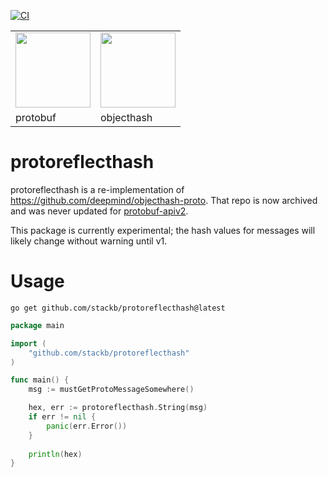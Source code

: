 [![CI](https://github.com/stackb/protoreflecthash/actions/workflows/ci.yaml/badge.svg)](https://github.com/stackb/protoreflecthash/actions/workflows/ci.yaml)

<table border="0">
  <tr>
    <td><img src="https://user-images.githubusercontent.com/50580/141900696-bfb2d42d-5d2c-46f8-bd9f-06515969f6a2.png" height="120"/></td>
    <td><img src="https://camo.githubusercontent.com/e71e893edbc4626f5c28acde484c375e96109e64b835db9b60946ff092a7a87b/68747470733a2f2f6769746c61622e636f6d2f6d30336765656b2f6e6f64652d6f626a6563742d686173682f7261772f6d61737465722f6c6f676f2e737667" height="120"/></td>
  </tr>
  <tr>
    <td>protobuf</td>
    <td>objecthash</td>
  </tr>
</table>

# protoreflecthash

protoreflecthash is a re-implementation of
<https://github.com/deepmind/objecthash-proto>.  That repo is now archived and
was never updated for [protobuf-apiv2](https://go.dev/blog/protobuf-apiv2).

This package is currently experimental; the hash values for messages will likely
change without warning until v1.

# Usage

```
go get github.com/stackb/protoreflecthash@latest
```

```go
package main

import (
    "github.com/stackb/protoreflecthash"
)

func main() {
    msg := mustGetProtoMessageSomewhere()

    hex, err := protoreflecthash.String(msg)
    if err != nil {
        panic(err.Error())
    }
    
    println(hex)
}
```
